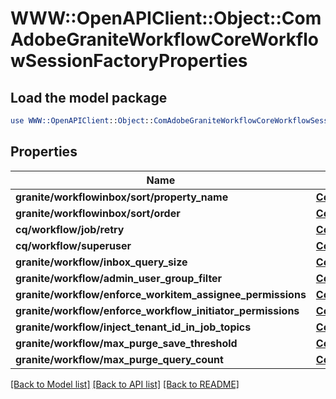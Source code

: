 # WWW::OpenAPIClient::Object::ComAdobeGraniteWorkflowCoreWorkflowSessionFactoryProperties

## Load the model package
```perl
use WWW::OpenAPIClient::Object::ComAdobeGraniteWorkflowCoreWorkflowSessionFactoryProperties;
```

## Properties
Name | Type | Description | Notes
------------ | ------------- | ------------- | -------------
**granite/workflowinbox/sort/property_name** | [**ConfigNodePropertyDropDown**](ConfigNodePropertyDropDown.md) |  | [optional] 
**granite/workflowinbox/sort/order** | [**ConfigNodePropertyString**](ConfigNodePropertyString.md) |  | [optional] 
**cq/workflow/job/retry** | [**ConfigNodePropertyInteger**](ConfigNodePropertyInteger.md) |  | [optional] 
**cq/workflow/superuser** | [**ConfigNodePropertyArray**](ConfigNodePropertyArray.md) |  | [optional] 
**granite/workflow/inbox_query_size** | [**ConfigNodePropertyInteger**](ConfigNodePropertyInteger.md) |  | [optional] 
**granite/workflow/admin_user_group_filter** | [**ConfigNodePropertyBoolean**](ConfigNodePropertyBoolean.md) |  | [optional] 
**granite/workflow/enforce_workitem_assignee_permissions** | [**ConfigNodePropertyBoolean**](ConfigNodePropertyBoolean.md) |  | [optional] 
**granite/workflow/enforce_workflow_initiator_permissions** | [**ConfigNodePropertyBoolean**](ConfigNodePropertyBoolean.md) |  | [optional] 
**granite/workflow/inject_tenant_id_in_job_topics** | [**ConfigNodePropertyBoolean**](ConfigNodePropertyBoolean.md) |  | [optional] 
**granite/workflow/max_purge_save_threshold** | [**ConfigNodePropertyInteger**](ConfigNodePropertyInteger.md) |  | [optional] 
**granite/workflow/max_purge_query_count** | [**ConfigNodePropertyInteger**](ConfigNodePropertyInteger.md) |  | [optional] 

[[Back to Model list]](../README.md#documentation-for-models) [[Back to API list]](../README.md#documentation-for-api-endpoints) [[Back to README]](../README.md)


